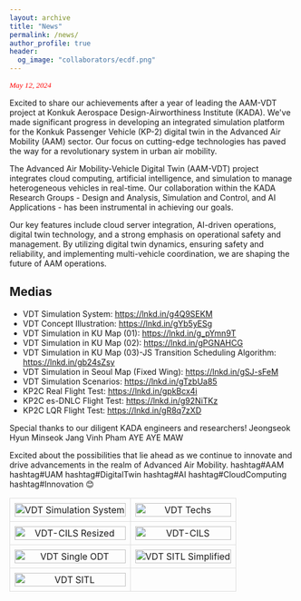 ```yaml
---
layout: archive
title: "News"
permalink: /news/
author_profile: true
header:
  og_image: "collaborators/ecdf.png"
---
```


<span style="font-family: times, serif; font-size:10pt; font-style:italic; color:red"> May 12, 2024 </span>

Excited to share our achievements after a year of leading the AAM-VDT project at Konkuk Aerospace Design-Airworthiness Institute (KADA). We've made significant progress in developing an integrated simulation platform for the Konkuk Passenger Vehicle (KP-2) digital twin in the Advanced Air Mobility (AAM) sector. Our focus on cutting-edge technologies has paved the way for a revolutionary system in urban air mobility.

The Advanced Air Mobility-Vehicle Digital Twin (AAM-VDT) project integrates cloud computing, artificial intelligence, and simulation to manage heterogeneous vehicles in real-time. Our collaboration within the KADA Research Groups - Design and Analysis, Simulation and Control, and AI Applications - has been instrumental in achieving our goals.

Our key features include cloud server integration, AI-driven operations, digital twin technology, and a strong emphasis on operational safety and management. By utilizing digital twin dynamics, ensuring safety and reliability, and implementing multi-vehicle coordination, we are shaping the future of AAM operations.

## Medias

- VDT Simulation System: <https://lnkd.in/g4Q9SEKM>
- VDT Concept Illustration: <https://lnkd.in/gYb5yESg>
- VDT Simulation in KU Map (01): <https://lnkd.in/g_pYmn9T>
- VDT Simulation in KU Map (02): <https://lnkd.in/gPGNAHCG>
- VDT Simulation in KU Map (03)-JS Transition Scheduling Algorithm: <https://lnkd.in/gb24sZsy>
- VDT Simulation in Seoul Map (Fixed Wing): <https://lnkd.in/gSJ-sFeM>
- VDT Simulation Scenarios: <https://lnkd.in/gTzbUa85>
- KP2C Real Flight Test: <https://lnkd.in/gpkBcx4i>
- KP2C es-DNLC Flight Test: <https://lnkd.in/g92NiTKz>
- KP2C LQR Flight Test: <https://lnkd.in/gR8q7zXD>

Special thanks to our diligent KADA engineers and researchers! Jeongseok Hyun Minseok Jang Vinh Pham AYE AYE MAW

Excited about the possibilities that lie ahead as we continue to innovate and drive advancements in the realm of Advanced Air Mobility. hashtag#AAM hashtag#UAM hashtag#DigitalTwin hashtag#AI hashtag#CloudComputing hashtag#Innovation 😊

<!DOCTYPE html>
<html lang="en">
<head>
    <meta charset="UTF-8">
    <meta name="viewport" content="width=device-width, initial-scale=1.0">
    <title>Photos in Table</title>
    <style>
        table {
            width: 100%;
            border-collapse: collapse;
        }
        td, th {
            border: 1px solid #dddddd;
            text-align: center;
            padding: 8px;
        }
        img {
            width: 100%; /* Adjust this value based on your design needs */
            height: auto;
        }
    </style>
</head>
<body>
    <table>
        <tr>
            <td><img src="anhnt2407/anhnt2407.github.io/images/news/VDT Simulation System.jpg" alt="VDT Simulation System"></td>
            <td><img src="anhnt2407/anhnt2407.github.io/images/news/VDT Techs..jpg" alt="VDT Techs"></td>
        </tr>
        <tr>
            <td><img src="anhnt2407/anhnt2407.github.io/images/news/VDT-CILS-Rezied.jpg" alt="VDT-CILS Resized"></td>
            <td><img src="anhnt2407/anhnt2407.github.io/images/news/VDT-CILS.jpg" alt="VDT-CILS"></td>
        </tr>
        <tr>
            <td><img src="anhnt2407/anhnt2407.github.io/images/news/VDT-Single-ODT.jpg" alt="VDT Single ODT"></td>
            <td><img src="anhnt2407/anhnt2407.github.io/images/news/VDT-SITL-Simplified.jpg" alt="VDT SITL Simplified"></td>
        </tr>
        <tr>
            <!-- As there is an odd number of images, the last row will have just one cell. -->
            <td><img src="anhnt2407/anhnt2407.github.io/images/news/VDT-SITL.jpg" alt="VDT SITL"></td>
            <td></td>
        </tr>
    </table>
</body>
</html>

